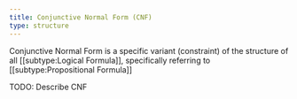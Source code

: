 ```yaml
---
title: Conjunctive Normal Form (CNF)
type: structure
---
```

Conjunctive Normal Form is a specific variant (constraint) of the structure of all [[subtype:Logical Formula]], specifically referring to [[subtype:Propositional Formula]]

TODO: Describe CNF